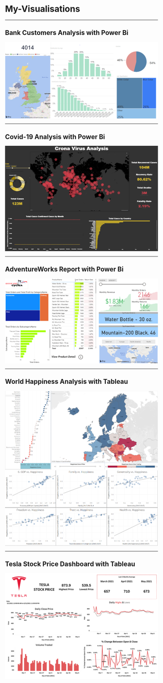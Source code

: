 # My-Visualisations
---

## Bank Customers Analysis with Power Bi
![](Bank_Customers.PNG)

---

## Covid-19 Analysis with Power Bi
![](Covid-19_Analysis.PNG)

---

## AdventureWorks Report with Power Bi
![](AdventureWorks_Report.PNG)

---

## World Happiness Analysis with Tableau
![](World%20Happiness%201.PNG)
![](World%20Happiness%202.PNG)


---

## Tesla Stock Price Dashboard with Tableau
![](Tesla%20Stock%20Price%20Dashboard.PNG)


